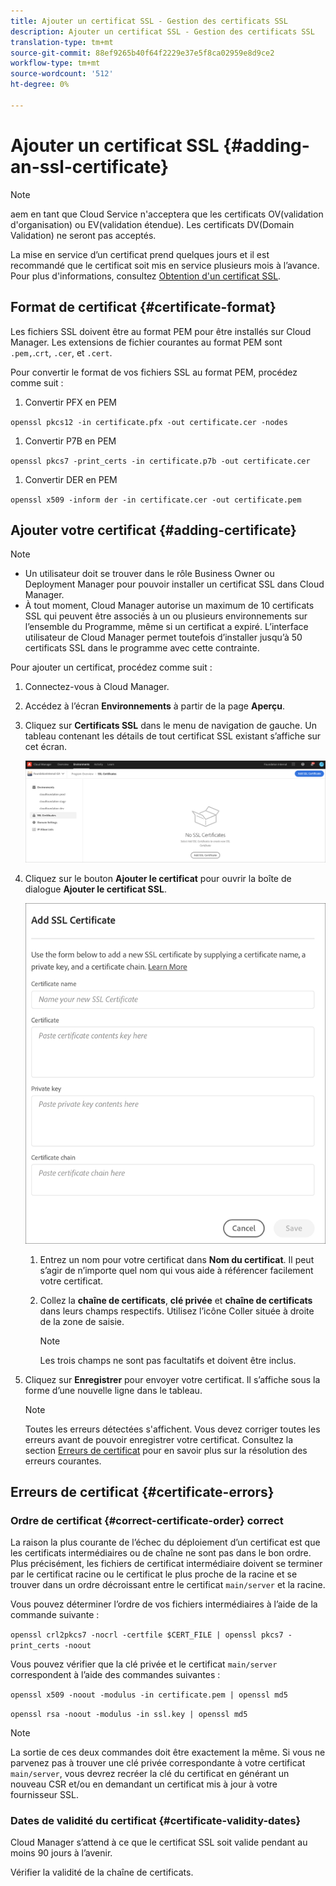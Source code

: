```yaml
---
title: Ajouter un certificat SSL - Gestion des certificats SSL
description: Ajouter un certificat SSL - Gestion des certificats SSL
translation-type: tm+mt
source-git-commit: 88ef9265b40f64f2229e37e5f8ca02959e8d9ce2
workflow-type: tm+mt
source-wordcount: '512'
ht-degree: 0%

---
```



# Ajouter un certificat SSL {#adding-an-ssl-certificate}

>[!NOTE]
>aem en tant que Cloud Service n&#39;acceptera que les certificats OV(validation d&#39;organisation) ou EV(validation étendue). Les certificats DV(Domain Validation) ne seront pas acceptés.

La mise en service d’un certificat prend quelques jours et il est recommandé que le certificat soit mis en service plusieurs mois à l’avance. Pour plus d&#39;informations, consultez [Obtention d&#39;un certificat SSL](/help/implementing/cloud-manager/managing-ssl-certifications/get-ssl-certificate.md).

## Format de certificat {#certificate-format}

Les fichiers SSL doivent être au format PEM pour être installés sur Cloud Manager. Les extensions de fichier courantes au format PEM sont `.pem,`.`crt`, `.cer`, et `.cert`.

Pour convertir le format de vos fichiers SSL au format PEM, procédez comme suit :

1. Convertir PFX en PEM

`openssl pkcs12 -in certificate.pfx -out certificate.cer -nodes`

1. Convertir P7B en PEM

`openssl pkcs7 -print_certs -in certificate.p7b -out certificate.cer`

1. Convertir DER en PEM

`openssl x509 -inform der -in certificate.cer -out certificate.pem`

## Ajouter votre certificat {#adding-certificate}

>[!NOTE]
>* Un utilisateur doit se trouver dans le rôle Business Owner ou Deployment Manager pour pouvoir installer un certificat SSL dans Cloud Manager.
>* À tout moment, Cloud Manager autorise un maximum de 10 certificats SSL qui peuvent être associés à un ou plusieurs environnements sur l’ensemble du Programme, même si un certificat a expiré. L’interface utilisateur de Cloud Manager permet toutefois d’installer jusqu’à 50 certificats SSL dans le programme avec cette contrainte.


Pour ajouter un certificat, procédez comme suit :

1. Connectez-vous à Cloud Manager.
1. Accédez à l’écran **Environnements** à partir de la page **Aperçu**.
1. Cliquez sur **Certificats SSL** dans le menu de navigation de gauche. Un tableau contenant les détails de tout certificat SSL existant s’affiche sur cet écran.

   ![](/help/implementing/cloud-manager/assets/ssl/ssl-cert-1.png)
1. Cliquez sur le bouton **Ajouter le certificat** pour ouvrir la boîte de dialogue **Ajouter le certificat SSL**.

   ![](/help/implementing/cloud-manager/assets/ssl/ssl-cert-2.png)
   1. Entrez un nom pour votre certificat dans **Nom du certificat**. Il peut s’agir de n’importe quel nom qui vous aide à référencer facilement votre certificat.
   1. Collez la **chaîne de certificats**, **clé privée** et **chaîne de certificats** dans leurs champs respectifs. Utilisez l’icône Coller située à droite de la zone de saisie.

      >[!NOTE]
      >Les trois champs ne sont pas facultatifs et doivent être inclus.
1. Cliquez sur **Enregistrer** pour envoyer votre certificat. Il s’affiche sous la forme d’une nouvelle ligne dans le tableau.
   >[!NOTE]
   >Toutes les erreurs détectées s&#39;affichent. Vous devez corriger toutes les erreurs avant de pouvoir enregistrer votre certificat. Consultez la section [Erreurs de certificat](#certificate-errors) pour en savoir plus sur la résolution des erreurs courantes.

## Erreurs de certificat {#certificate-errors}

### Ordre de certificat {#correct-certificate-order} correct

La raison la plus courante de l’échec du déploiement d’un certificat est que les certificats intermédiaires ou de chaîne ne sont pas dans le bon ordre. Plus précisément, les fichiers de certificat intermédiaire doivent se terminer par le certificat racine ou le certificat le plus proche de la racine et se trouver dans un ordre décroissant entre le certificat `main/server` et la racine.

Vous pouvez déterminer l’ordre de vos fichiers intermédiaires à l’aide de la commande suivante :

`openssl crl2pkcs7 -nocrl -certfile $CERT_FILE | openssl pkcs7 -print_certs -noout`

Vous pouvez vérifier que la clé privée et le certificat `main/server` correspondent à l’aide des commandes suivantes :

`openssl x509 -noout -modulus -in certificate.pem | openssl md5`

`openssl rsa -noout -modulus -in ssl.key | openssl md5`

>[!NOTE]
>La sortie de ces deux commandes doit être exactement la même. Si vous ne parvenez pas à trouver une clé privée correspondante à votre certificat `main/server`, vous devrez recréer la clé du certificat en générant un nouveau CSR et/ou en demandant un certificat mis à jour à votre fournisseur SSL.

### Dates de validité du certificat {#certificate-validity-dates}

Cloud Manager s’attend à ce que le certificat SSL soit valide pendant au moins 90 jours à l’avenir.

Vérifier la validité de la chaîne de certificats.
